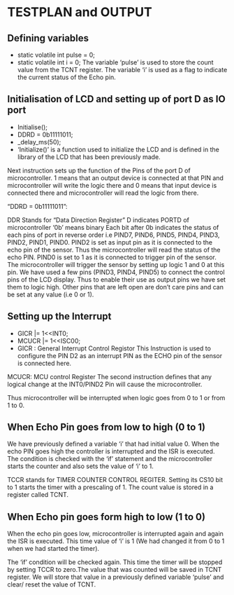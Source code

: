 # TESTPLAN and OUTPUT

## Defining variables

* static volatile int pulse = 0;
* static volatile int i = 0;
The variable ‘pulse’ is used to store the count value from the TCNT register.
The variable ‘i’ is used as a flag to indicate the current status of the Echo pin.
## Initialisation of LCD and setting up of port D as IO port

* Initialise();
* DDRD = 0b11111011;
* _delay_ms(50);
* ‘Initialize()’ is a function used to initialize the LCD and is defined in the library of the LCD that has been previously made.

Next instruction sets up the function of the Pins of the port D of microcontroller. 1 means that an output device is connected at that PIN and microcontroller will write the logic there and 0 means that input device is connected there and microcontroller will read the logic from there.

“DDRD = 0b11111011”:

DDR Stands for “Data Direction Register”
D indicates PORTD of microcontroller
‘0b’ means binary
Each bit after 0b indicates the status of each pins of port in reverse order i.e PIND7, PIND6, PIND5, PIND4, PIND3, PIND2, PIND1, PIND0.
PIND2 is set as input pin as it is connected to the echo pin of the sensor. Thus the microcontroller will read the status of the echo PIN.
PIND0 is set to 1 as it is connected to trigger pin of the sensor. The microcontroller will trigger the sensor by setting up logic 1 and 0 at this pin.
We have used a few pins (PIND3, PIND4, PIND5) to connect the control pins of the LCD display. Thus to enable their use as output pins we have set them to logic high.
Other pins that are left open are don’t care pins and can be set at any value (i.e 0 or 1).
## Setting up the Interrupt

* GICR |= 1<<INT0;
* MCUCR |= 1<<ISC00;
* GICR : General Interrupt Control Registor
This Instruction is used to configure the PIN D2 as an interrupt PIN as the ECHO pin of the sensor is connected here.

MCUCR: MCU control Register
The second instruction defines that any logical change at the INT0/PIND2 Pin will cause the microcontroller.

Thus microcontroller will be interrupted when logic goes from 0 to 1 or from 1 to 0.
## When Echo Pin goes from low to high (0 to 1)

We have previously defined a variable ‘i’ that had initial value 0. When the echo PIN goes high the controller is interrupted and the ISR is executed. The condition is checked with the ‘if’ statement and the microcontroller starts the counter and also sets the value of ‘i’ to 1.

TCCR stands for TIMER COUNTER CONTROL REGITER. Setting its CS10 bit to 1 starts the timer with a prescaling of 1. The count value is stored in a register called TCNT.

## When Echo pin goes form high to low (1 to 0)

When the echo pin goes low, microcontroller is interrupted again and again the ISR is executed. This time value of ‘i’ is 1 (We had changed it from 0 to 1 when we had started the timer).

The ‘if’ condition will be checked again. This time the timer will be stopped by setting TCCR to zero.The value that was counted will be saved in TCNT register. We will store that value in a previously defined variable ‘pulse’ and clear/ reset the value of TCNT.

